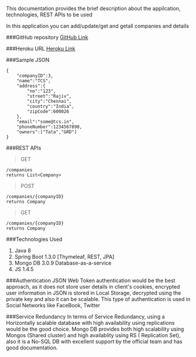 This documentation provides the brief description about the appilcation, technologies, REST APIs to be used

In this application you can add/update/get and getall companies and details

###GitHub repository
[GitHub Link][1]
	
###Heroku URL
[Heroku Link][2]	
	
###Sample JSON

	{
		"companyID":3,
		"name":"TCS",
		"address":{
			"no":"123",
			"street":"Rajiv",
			"city":"Chennai",
			"country":"India",
			"zipCode":600026
		},
		"email":"some@tcs.in",
		"phoneNumber":1234567890,
		"owners":["Tata","GRD"]
	}

###REST APIs
	
> GET
	
	/companies 
	returns List<Company>
	
> POST
	
	/companies/{companyID}
	returns Company
	
> GET
	
	/companies/{companyID}
	returns Company

###Technologies Used
1.	Java 8
2.	Spring Boot 1.3.0 [Thymeleaf, REST, JPA]
3.	Mongo DB 3.0.9 Database-as-a-service
4.	JS 1.4.5
	
###Authentication
JSON Web Token authentication would be the best approach, as it does not store user details in client's cookies, 
encrypted user information in JSON is stored in Local Storage, decrypted using the private key and also it can be scalable.
This type of authentication is used in Social Networks like FaceBook, Twitter
	
###Service Redundancy
In terms of Service Redundancy, using a Horizontally scalable database with high availability using replications would be the good choice.
Mongo DB provides both high scalability using Mongos (Shared cluster) and high availablity using RS ( Replication Set), also it is a No-SQL DB with excellent support by the official team and has good documentation.    

  [1]: https://github.com/nsaravanas/ubuntu-eclipse/tree/master/spring-boot-angular-js/spring-boot-angular-js
  [2]: https://limitless-journey-45430.herokuapp.com/	